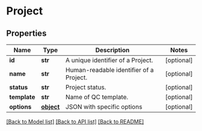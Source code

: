 # Project

## Properties
Name | Type | Description | Notes
------------ | ------------- | ------------- | -------------
**id** | **str** | A unique identifier of a Project. | [optional] 
**name** | **str** | Human-readable identifier of a Project. | [optional] 
**status** | **str** | Project status. | [optional] 
**template** | **str** | Name of QC template. | [optional] 
**options** | [**object**](.md) | JSON with specific options | [optional] 

[[Back to Model list]](../README.md#documentation-for-models) [[Back to API list]](../README.md#documentation-for-api-endpoints) [[Back to README]](../README.md)


